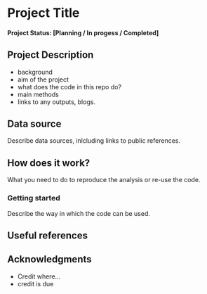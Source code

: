 # Project Title

#### Project Status: [Planning / In progess / Completed]

## Project Description

- background
- aim of the project
- what does the code in this repo do?
- main methods
- links to any outputs, blogs. 

## Data source

Describe data sources, inlcluding links to public references. 

## How does it work?

What you need to do to reproduce the analysis or re-use the code.  

### Getting started

Describe the way in which the code can be used. 

## Useful references


## Acknowledgments

* Credit where...
* credit is due
 
